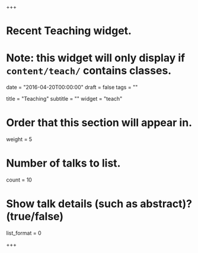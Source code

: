 +++
# Recent Teaching widget.
# Note: this widget will only display if `content/teach/` contains classes.

date = "2016-04-20T00:00:00"
draft = false
tags = ""

title = "Teaching"
subtitle = ""
widget = "teach"

# Order that this section will appear in.
weight = 5

# Number of talks to list.
count = 10

# Show talk details (such as abstract)? (true/false)
list_format = 0

+++

